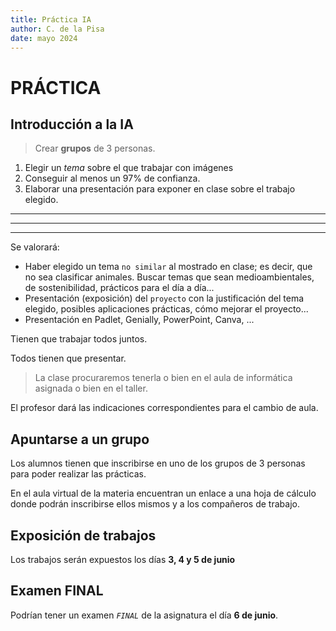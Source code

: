 ```yaml
---
title: Práctica IA 
author: C. de la Pisa 
date: mayo 2024
---
```



# PRÁCTICA #

## Introducción a la IA ##

> Crear **grupos** de 3 personas. <br>

1. Elegir un *tema* sobre el que trabajar con imágenes
2. Conseguir al menos un 97% de confianza.
3. Elaborar una presentación para exponer en clase sobre el trabajo elegido.

--------------------------------------------
--------------------------------------------
--------------------------------------------

Se valorará:

- Haber elegido un tema `no similar` al mostrado en clase; es decir, que no sea clasificar animales. Buscar temas que sean medioambientales, de sostenibilidad, prácticos para el día a día...
- Presentación (exposición) del `proyecto` con la justificación del tema elegido, posibles aplicaciones prácticas, cómo mejorar el proyecto...
- Presentación en Padlet, Genially, PowerPoint, Canva, ...  

Tienen que trabajar todos juntos.

Todos tienen que presentar. 

> La clase procuraremos tenerla o bien en el aula de informática asignada o bien en el taller.

El profesor dará las indicaciones correspondientes para el cambio de aula.

## Apuntarse a un grupo ##

Los alumnos tienen que inscribirse en uno de los grupos de 3 personas para poder realizar las prácticas.

En el aula virtual de la materia encuentran un enlace a una hoja de cálculo donde podrán inscribirse ellos mismos y a los compañeros de trabajo.

## Exposición de trabajos ##

Los trabajos serán expuestos los días __3, 4 y 5 de junio__

## Examen FINAL ##

Podrían tener un examen _`FINAL`_ de la asignatura el día __6 de junio__.